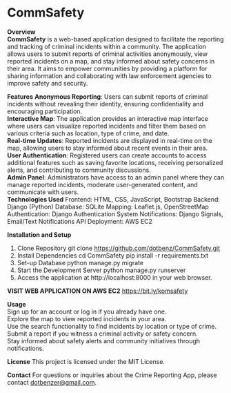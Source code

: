 # CommSafety
**Overview** <br/>
**CommSafety** is a web-based application designed to facilitate the reporting and tracking of criminal incidents within a community. The application allows users to submit reports of criminal activities anonymously, view reported incidents on a map, and stay informed about safety concerns in their area. It aims to empower communities by providing a platform for sharing information and collaborating with law enforcement agencies to improve safety and security.

**Features**
**Anonymous Reporting**: Users can submit reports of criminal incidents without revealing their identity, ensuring confidentiality and encouraging participation.<br/>
**Interactive Map**: The application provides an interactive map interface where users can visualize reported incidents and filter them based on various criteria such as location, type of crime, and date.<br/>
**Real-time Updates**: Reported incidents are displayed in real-time on the map, allowing users to stay informed about recent events in their area.<br/>
**User Authentication**: Registered users can create accounts to access additional features such as saving favorite locations, receiving personalized alerts, and contributing to community discussions.<br/>
**Admin Panel**: Administrators have access to an admin panel where they can manage reported incidents, moderate user-generated content, and communicate with users. <br/>
**Technologies Used**
Frontend: HTML, CSS, JavaScript, Bootstrap
Backend: Django (Python)
Database: SQLite
Mapping: Leaflet.js, OpenStreetMap
Authentication: Django Authentication System
Notifications: Django Signals, Email/Text Notifications API
Deployment: AWS EC2<br/>

**Installation and Setup**
1. Clone Repository
   git clone https://github.com/dotbenz/CommSafety.git
2. Install Dependencies
   cd CommSafety
   pip install -r requirements.txt
3. Set-up Database
   python manage.py migrate
4. Start the Development Server
   python manage.py runserver
5. Access the application at http://localhost:8000 in your web browser.

**VISIT WEB APPLICATION ON AWS EC2**
https://bit.ly/komsafety


**Usage**<br/>
Sign up for an account or log in if you already have one. <br/>
Explore the map to view reported incidents in your area.<br/>
Use the search functionality to find incidents by location or type of crime.<br/>
Submit a report if you witness a criminal activity or safety concern.<br/>
Stay informed about safety alerts and community initiatives through notifications.

**License**
This project is licensed under the MIT License.

**Contact**
For questions or inquiries about the Crime Reporting App, please contact dotbenzer@gmail.com.

